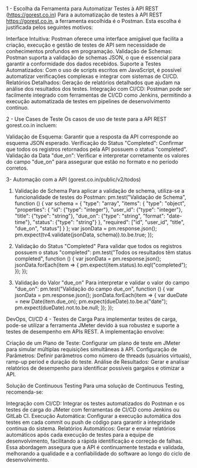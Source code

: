 1 - Escolha da Ferramenta para Automatizar Testes à API REST (https://gorest.co.in)
Para a automatização de testes à API REST https://gorest.co.in, a ferramenta escolhida é o Postman. Esta escolha é justificada pelos seguintes motivos:

Interface Intuitiva: Postman oferece uma interface amigável que facilita a criação, execução e gestão de testes de API sem necessidade de conhecimentos profundos em programação.
Validação de Schemas: Postman suporta a validação de schemas JSON, o que é essencial para garantir a conformidade dos dados recebidos.
Suporte a Testes Automatizados: Com o uso de scripts escritos em JavaScript, é possível automatizar verificações complexas e integrar com sistemas de CI/CD.
Relatórios Detalhados: Geração de relatórios detalhados que ajudam na análise dos resultados dos testes.
Integração com CI/CD: Postman pode ser facilmente integrado com ferramentas de CI/CD como Jenkins, permitindo a execução automatizada de testes em pipelines de desenvolvimento contínuo.

2 - Use Cases de Teste
Os casos de uso de teste para a API REST gorest.co.in incluem:

Validação de Esquema: Garantir que a resposta da API corresponde ao esquema JSON esperado.
Verificação do Status "Completed": Confirmar que todos os registros retornados pela API possuem o status "completed".
Validação da Data "due_on": Verificar e interpretar corretamente os valores do campo "due_on" para assegurar que estão no formato e no período corretos.

3- Automação com a API (gorest.co.in/public/v2/todos)
  1. Validação de Schema
     Para aplicar a validação de schema, utiliza-se a funcionalidade de testes do Postman:
     pm.test("Validação de Schema", function () {
    var schema = {
        "type": "array",
        "items": {
            "type": "object",
            "properties": {
                "id": {"type": "integer"},
                "user_id": {"type": "integer"},
                "title": {"type": "string"},
                "due_on": {"type": "string", "format": "date-time"},
                "status": {"type": "string"}
            },
            "required": ["id", "user_id", "title", "due_on", "status"]
        }
    };
    var jsonData = pm.response.json();
    pm.expect(tv4.validate(jsonData, schema)).to.be.true;
});

  2. Validação do Status "Completed"
     Para validar que todos os registros possuem o status "completed":
     pm.test("Todos os resultados têm status completed", function () {
    var jsonData = pm.response.json();
    jsonData.forEach(item => {
        pm.expect(item.status).to.eql("completed");
    });
});

  3. Validação do Valor "due_on"
     Para interpretar e validar o valor do campo "due_on":
     pm.test("Validação do campo due_on", function () {
    var jsonData = pm.response.json();
    jsonData.forEach(item => {
        var dueDate = new Date(item.due_on);
        pm.expect(dueDate).to.be.a("date");
        pm.expect(dueDate).not.to.be.null;
    });
});


DevOps, CI/CD
4 - Testes de Carga
Para implementar testes de carga, pode-se utilizar a ferramenta JMeter devido à sua robustez e suporte a testes de desempenho em APIs REST. A implementação envolve:

Criação de um Plano de Teste: Configurar um plano de teste em JMeter para simular múltiplas requisições simultâneas à API.
Configuração de Parâmetros: Definir parâmetros como número de threads (usuários virtuais), ramp-up period e duração do teste.
Análise de Resultados: Gerar e analisar relatórios de desempenho para identificar possíveis gargalos e otimizar a API.

Solução de Continuous Testing
Para uma solução de Continuous Testing, recomenda-se:

Integração com CI/CD: Integrar os testes automatizados do Postman e os testes de carga do JMeter com ferramentas de CI/CD como Jenkins ou GitLab CI.
Execução Automática: Configurar a execução automática dos testes em cada commit ou push de código para garantir a integridade contínua do sistema.
Relatórios Automáticos: Gerar e enviar relatórios automáticos após cada execução de testes para a equipe de desenvolvimento, facilitando a rápida identificação e correção de falhas.
Essa abordagem assegura que a API é continuamente testada e validada, melhorando a qualidade e a confiabilidade do software ao longo do ciclo de desenvolvimento.
